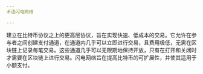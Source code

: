 ```yaml
---
术语闪电网络

---
```

建立在比特币协议之上的更高层协议，旨在实现快速、低成本的交易。它允许在参与者之间创建支付通道，在通道内几乎可以立即进行交易，且费用极低，无需在区块链上记录每笔交易。这些通道几乎可以无限期地保持开放，只有在打开和关闭时才需要在区块链上进行交易。闪电网络旨在提高比特币的可扩展性，并使其适用于小额支付。